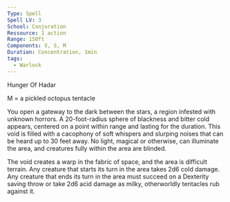 ```yaml
---
Type: Spell
Spell LV: 3
School: Conjuration
Ressource: 1 action
Range: 150ft
Components: V, S, M
Duration: Concentration, 1min
tags:
  - Warlock
---
```

Hunger Of Hadar

M = a pickled octopus tentacle

You open a gateway to the dark between the stars, a region infested with unknown horrors. A 20-foot-radius sphere of blackness and bitter cold appears, centered on a point within range and lasting for the duration. This void is filled with a cacophony of soft whispers and slurping noises that can be heard up to 30 feet away. No light, magical or otherwise, can illuminate the area, and creatures fully within the area are blinded.

The void creates a warp in the fabric of space, and the area is difficult terrain. Any creature that starts its turn in the area takes 2d6 cold damage. Any creature that ends its turn in the area must succeed on a Dexterity saving throw or take 2d6 acid damage as milky, otherworldly tentacles rub against it.